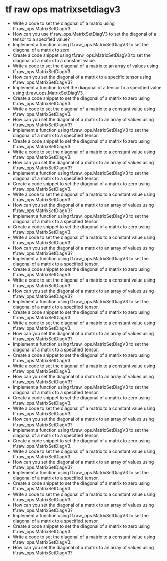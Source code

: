 # tf raw ops matrixsetdiagv3

- Write a code to set the diagonal of a matrix using tf.raw_ops.MatrixSetDiagV3.
- How can you use tf.raw_ops.MatrixSetDiagV3 to set the diagonal of a tensor to a specified value?
- Implement a function using tf.raw_ops.MatrixSetDiagV3 to set the diagonal of a matrix to zero.
- Create a code snippet using tf.raw_ops.MatrixSetDiagV3 to set the diagonal of a matrix to a constant value.
- Write a code to set the diagonal of a matrix to an array of values using tf.raw_ops.MatrixSetDiagV3.
- How can you set the diagonal of a matrix to a specific tensor using tf.raw_ops.MatrixSetDiagV3?
- Implement a function to set the diagonal of a tensor to a specified value using tf.raw_ops.MatrixSetDiagV3.
- Create a code snippet to set the diagonal of a matrix to zero using tf.raw_ops.MatrixSetDiagV3.
- Write a code to set the diagonal of a matrix to a constant value using tf.raw_ops.MatrixSetDiagV3.
- How can you set the diagonal of a matrix to an array of values using tf.raw_ops.MatrixSetDiagV3?
- Implement a function using tf.raw_ops.MatrixSetDiagV3 to set the diagonal of a matrix to a specified tensor.
- Create a code snippet to set the diagonal of a matrix to zero using tf.raw_ops.MatrixSetDiagV3.
- Write a code to set the diagonal of a matrix to a constant value using tf.raw_ops.MatrixSetDiagV3.
- How can you set the diagonal of a matrix to an array of values using tf.raw_ops.MatrixSetDiagV3?
- Implement a function using tf.raw_ops.MatrixSetDiagV3 to set the diagonal of a matrix to a specified tensor.
- Create a code snippet to set the diagonal of a matrix to zero using tf.raw_ops.MatrixSetDiagV3.
- Write a code to set the diagonal of a matrix to a constant value using tf.raw_ops.MatrixSetDiagV3.
- How can you set the diagonal of a matrix to an array of values using tf.raw_ops.MatrixSetDiagV3?
- Implement a function using tf.raw_ops.MatrixSetDiagV3 to set the diagonal of a matrix to a specified tensor.
- Create a code snippet to set the diagonal of a matrix to zero using tf.raw_ops.MatrixSetDiagV3.
- Write a code to set the diagonal of a matrix to a constant value using tf.raw_ops.MatrixSetDiagV3.
- How can you set the diagonal of a matrix to an array of values using tf.raw_ops.MatrixSetDiagV3?
- Implement a function using tf.raw_ops.MatrixSetDiagV3 to set the diagonal of a matrix to a specified tensor.
- Create a code snippet to set the diagonal of a matrix to zero using tf.raw_ops.MatrixSetDiagV3.
- Write a code to set the diagonal of a matrix to a constant value using tf.raw_ops.MatrixSetDiagV3.
- How can you set the diagonal of a matrix to an array of values using tf.raw_ops.MatrixSetDiagV3?
- Implement a function using tf.raw_ops.MatrixSetDiagV3 to set the diagonal of a matrix to a specified tensor.
- Create a code snippet to set the diagonal of a matrix to zero using tf.raw_ops.MatrixSetDiagV3.
- Write a code to set the diagonal of a matrix to a constant value using tf.raw_ops.MatrixSetDiagV3.
- How can you set the diagonal of a matrix to an array of values using tf.raw_ops.MatrixSetDiagV3?
- Implement a function using tf.raw_ops.MatrixSetDiagV3 to set the diagonal of a matrix to a specified tensor.
- Create a code snippet to set the diagonal of a matrix to zero using tf.raw_ops.MatrixSetDiagV3.
- Write a code to set the diagonal of a matrix to a constant value using tf.raw_ops.MatrixSetDiagV3.
- How can you set the diagonal of a matrix to an array of values using tf.raw_ops.MatrixSetDiagV3?
- Implement a function using tf.raw_ops.MatrixSetDiagV3 to set the diagonal of a matrix to a specified tensor.
- Create a code snippet to set the diagonal of a matrix to zero using tf.raw_ops.MatrixSetDiagV3.
- Write a code to set the diagonal of a matrix to a constant value using tf.raw_ops.MatrixSetDiagV3.
- How can you set the diagonal of a matrix to an array of values using tf.raw_ops.MatrixSetDiagV3?
- Implement a function using tf.raw_ops.MatrixSetDiagV3 to set the diagonal of a matrix to a specified tensor.
- Create a code snippet to set the diagonal of a matrix to zero using tf.raw_ops.MatrixSetDiagV3.
- Write a code to set the diagonal of a matrix to a constant value using tf.raw_ops.MatrixSetDiagV3.
- How can you set the diagonal of a matrix to an array of values using tf.raw_ops.MatrixSetDiagV3?
- Implement a function using tf.raw_ops.MatrixSetDiagV3 to set the diagonal of a matrix to a specified tensor.
- Create a code snippet to set the diagonal of a matrix to zero using tf.raw_ops.MatrixSetDiagV3.
- Write a code to set the diagonal of a matrix to a constant value using tf.raw_ops.MatrixSetDiagV3.
- How can you set the diagonal of a matrix to an array of values using tf.raw_ops.MatrixSetDiagV3?
- Implement a function using tf.raw_ops.MatrixSetDiagV3 to set the diagonal of a matrix to a specified tensor.
- Create a code snippet to set the diagonal of a matrix to zero using tf.raw_ops.MatrixSetDiagV3.
- Write a code to set the diagonal of a matrix to a constant value using tf.raw_ops.MatrixSetDiagV3.
- How can you set the diagonal of a matrix to an array of values using tf.raw_ops.MatrixSetDiagV3?
